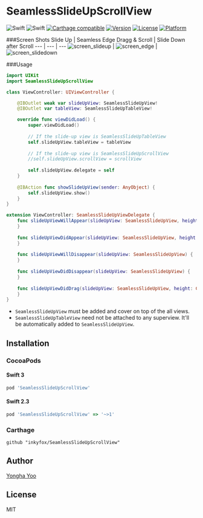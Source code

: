 # SeamlessSlideUpScrollView
![Swift](https://img.shields.io/badge/Swift-3.0-orange.svg)
![Swift](https://img.shields.io/badge/Swift-2.3-orange.svg)
[![Carthage compatible](https://img.shields.io/badge/Carthage-compatible-4BC51D.svg?style=flat)](https://github.com/Carthage/Carthage)
[![Version](https://img.shields.io/cocoapods/v/SeamlessSlideUpScrollView.svg?style=flat)](http://cocoapods.org/pods/SeamlessSlideUpScrollView)
[![License](https://img.shields.io/cocoapods/l/SeamlessSlideUpScrollView.svg?style=flat)](http://cocoapods.org/pods/SeamlessSlideUpScrollView)
[![Platform](https://img.shields.io/cocoapods/p/SeamlessSlideUpScrollView.svg?style=flat)](http://cocoapods.org/pods/SeamlessSlideUpScrollView)

###Screen Shots
Slide Up | Seamless Edge Dragg & Scroll | Slide Down after Scroll
--- | --- | ---
![screen_slideup] | ![screen_edge] | ![screen_slidedown]

###Usage
```swift
import UIKit
import SeamlessSlideUpScrollView

class ViewController: UIViewController {

    @IBOutlet weak var slideUpView: SeamlessSlideUpView!
    @IBOutlet var tableView: SeamlessSlideUpTableView!

    override func viewDidLoad() {
        super.viewDidLoad()
        
        // If the slide-up view is SeamlessSlideUpTableView
        self.slideUpView.tableView = tableView
        
        // If the slide-up view is SeamlessSlideUpScrollView
        //self.slideUpView.scrollView = scrollView 
        
        self.slideUpView.delegate = self
    }
    
    @IBAction func showSlideUpView(sender: AnyObject) {
        self.slideUpView.show()
    }
}

extension ViewController: SeamlessSlideUpViewDelegate {
    func slideUpViewWillAppear(slideUpView: SeamlessSlideUpView, height: CGFloat) {
    }
    
    func slideUpViewDidAppear(slideUpView: SeamlessSlideUpView, height: CGFloat) {
    }
    
    func slideUpViewWillDisappear(slideUpView: SeamlessSlideUpView) {
    }
    
    func slideUpViewDidDisappear(slideUpView: SeamlessSlideUpView) {
    }
    
    func slideUpViewDidDrag(slideUpView: SeamlessSlideUpView, height: CGFloat) {
    }
}
```

* `SeamlessSlideUpView` must be added and cover on top of the all views.
* `SeamlessSlideUpTableView` need not be attached to any superview. It'll be automatically added to `SeamlessSlideUpView`.

## Installation

### CocoaPods

#### Swift 3
```Ruby
pod 'SeamlessSlideUpScrollView'
```

#### Swift 2.3
```Ruby
pod 'SeamlessSlideUpScrollView' => '~>1'
```

### Carthage
```
github "inkyfox/SeamlessSlideUpScrollView"
```

## Author

[Yongha Yoo](http://inkyfox.oo-v.com)

## License

MIT

[screen_slideup]: https://raw.githubusercontent.com/inkyfox/SeamlessSlideUpScrollView/master/screenshots/screenshot0.gif
[screen_edge]: https://raw.githubusercontent.com/inkyfox/SeamlessSlideUpScrollView/master/screenshots/screenshot1.gif
[screen_slidedown]: https://raw.githubusercontent.com/inkyfox/SeamlessSlideUpScrollView/master/screenshots/screenshot2.gif
